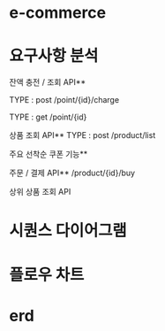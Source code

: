 # e-commerce


# 요구사항 분석

잔액 충전 / 조회 API**

TYPE : post 
/point/{id}/charge


TYPE : get
/point/{id}

상품 조회 API**
TYPE : post 
/product/list


주요 선착순 쿠폰 기능**


주문 / 결제 API**
/product/{id}/buy


상위 상품 조회 API



# 시퀀스 다이어그램 

# 플로우 차트

# erd

